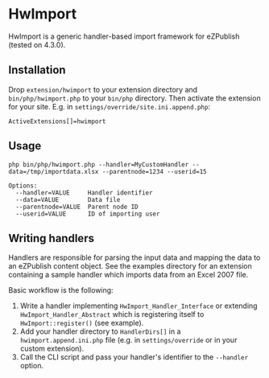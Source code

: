 HwImport
========

HwImport is a generic handler-based import framework for eZPublish (tested on 4.3.0).

Installation
------------

Drop <code>extension/hwimport</code> to your extension directory and <code>bin/php/hwimport.php</code> to your <code>bin/php</code> directory. Then activate the extension for your site. E.g. in <code>settings/override/site.ini.append.php</code>:

    ActiveExtensions[]=hwimport

Usage
-----

    php bin/php/hwimport.php --handler=MyCustomHandler --data=/tmp/importdata.xlsx --parentnode=1234 --userid=15

    Options:
      --handler=VALUE     Handler identifier
      --data=VALUE        Data file
      --parentnode=VALUE  Parent node ID
      --userid=VALUE      ID of importing user


Writing handlers
----------------

Handlers are responsible for parsing the input data and mapping the data to an eZPublish content object. See the examples directory for an extension containing a sample handler which imports data from an Excel 2007 file.

Basic workflow is the following:

1. Write a handler implementing <code>HwImport_Handler_Interface</code> or extending <code>HwImport_Handler_Abstract</code> which is registering itself to <code>HwImport::register()</code> (see example).
2. Add your handler directory to <code>HandlerDirs[]</code> in a <code>hwimport.append.ini.php</code> file (e.g. in <code>settings/override</code> or in your custom extension).
3. Call the CLI script and pass your handler's identifier to the <code>--handler</code> option.
